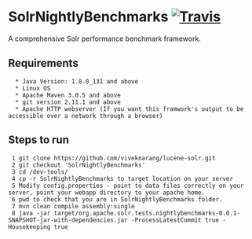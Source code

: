 # SolrNightlyBenchmarks  [![Travis](https://img.shields.io/travis/rust-lang/rust.svg?style=plastic)]()

A comprehensive Solr performance benchmark framework.

## Requirements

      * Java Version: 1.8.0_131 and above
      * Linux OS
      * Apache Maven 3.0.5 and above
      * git version 2.11.1 and above
      * Apache HTTP webserver (If you want this framwork's output to be accessible over a network through a browser)

## Steps to run

     1 git clone https://github.com/viveknarang/lucene-solr.git
     2 git checkout 'SolrNightlyBenchmarks'
     3 cd /dev-tools/
     4 cp -r SolrNightlyBenchmarks to target location on your server
     5 Modify config.properties - point to data files correctly on your server, point your webapp directory to your apache home.
     6 pwd to check that you are in SolrNightlyBenchmarks folder. 
     7 mvn clean compile assembly:single
     8 java -jar target/org.apache.solr.tests.nightlybenchmarks-0.0.1-SNAPSHOT-jar-with-dependencies.jar -ProcessLatestCommit true -Housekeeping true 

      
